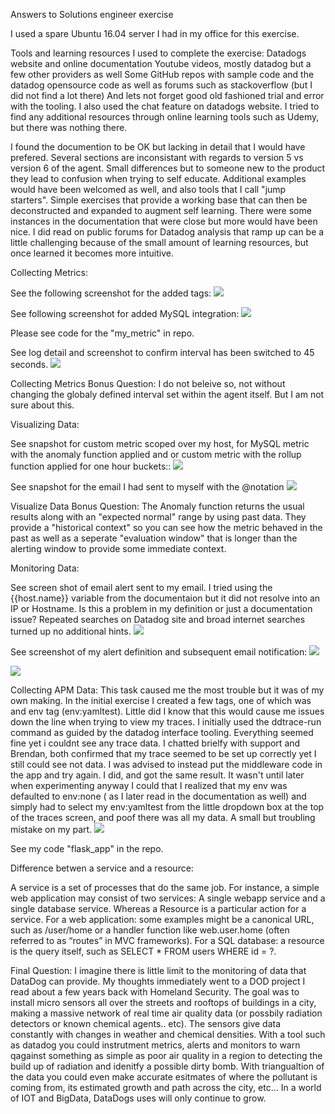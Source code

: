 
Answers to Solutions engineer exercise

I used a spare Ubuntu 16.04 server I had in my office for this exercise.

Tools and learning resources I used to complete the exercise:
Datadogs website and online documentation
Youtube videos, mostly datadog but a few other providers as well
Some GitHub repos with sample code and the datadog opensource code as well as forums such as stackoverflow (but I did not find a lot there)
And lets not forget good old fashioned trial and error with the tooling.
I also used the chat feature on datadogs website.
I tried to find any additional resources through online learning tools such as Udemy, but there was nothing there.

I found the documention to be OK but lacking in detail that I would have prefered. Several sections are inconsistant with regards to version 5 vs version 6 of the agent. Small differences but to someone new to the product they lead to confusion when trying to self educate. Additional examples would have been welcomed as well, and also tools that I call "jump starters".  Simple exercises that provide a working base that can then be deconstructed and expanded to augment self learning. There were some instances in the documentation that were close but more would have been nice. I did read on public forums for Datadog analysis that ramp up can be a little challenging because of the small amount of learning resources, but once learned it becomes more intuitive. 


Collecting Metrics:

See the following screenshot for the added tags:
<img src="https://farm2.staticflickr.com/1774/44035401161_511f662ab7_o_d.png">

See following screenshot for added MySQL integration:
<img src="https://farm2.staticflickr.com/1831/43129368465_dc8be776fc_o_d.png">

Please see code for  the "my_metric" in repo.

See log detail and screenshot to confirm interval has been switched to 45 seconds.
<img src="https://farm2.staticflickr.com/1780/44035378421_e149da6191_o_d.png">

Collecting Metrics Bonus Question:
I do not beleive so, not without changing the globaly defined interval set within the agent itself. But I am not sure about this.
  
  
  

Visualizing Data:

See snapshot for custom metric scoped over my host, for MySQL metric with the anomaly function applied and or custom metric with the rollup function applied for one hour buckets::
<img src="https://farm2.staticflickr.com/1796/44035378851_e9e305f6eb_o_d.png">

See snapshot for the email I had sent to myself with the @notation
<img src="https://farm2.staticflickr.com/1817/29145566007_f28b4e4f2a_o_d.png">

Visualize Data Bonus Question:
The Anomaly function returns the usual results along with an "expected normal" range by using past data. They provide a "historical context" so you can see how the metric behaved in the past as well as a seperate "evaluation window" that is longer than the alerting window to provide some immediate context.


Monitoring Data:

See screen shot of email alert sent to my email. I tried using the {{host.name}} variable from the documentaion but it did not resolve into an IP or Hostname. Is this a problem in my definition or just a documentation issue? Repeated searches on Datadog site and broad internet searches turned up no additional hints.
<img src="https://farm2.staticflickr.com/1812/30166920618_7f0243571f_o_d.png">

See screenshot of my alert definition and subsequent email notification:
<img src="https://farm2.staticflickr.com/1811/44035377911_c0543c7f7c_o_d.png">

<img src="https://farm2.staticflickr.com/1792/44035378501_6571698302_o_d.png">

Collecting APM Data:
This task caused me the most trouble but it was of my own making. In the initial exercise I created a few tags, one of which was and env tag (env:yamltest). Little did I know that this would cause me issues down the line when trying to view my traces. I initially used the ddtrace-run command as guided by the datadog interface tooling. Everything seemed fine yet i couldnt see any trace data. I chatted brielfy with support and Brendan, both confirmed that my trace seemed to be set up correctly yet I still could see not data. I was advised to instead put the middleware code in the app and try again. I did, and got the same result. It wasn't until later when experimenting anyway I could that I realized that my env was defaulted to env:none ( as I later read in the documentation as well) and simply had to select my env:yamltest from the little dropdown box at the top of the traces screen, and poof there was all my data. A small but troubling mistake on my part.
<img src="https://farm2.staticflickr.com/1794/29097988477_f2203abbc9_o_d.png">

See my code "flask_app" in the repo.

Difference betwen a service and a resource:

A service is a set of processes that do the same job. For instance, a simple web application may consist of two services: A single webapp service and a single database service. Whereas a Resource is a particular action for a service.  For a web application: some examples might be a canonical URL, such as /user/home or a handler function like web.user.home (often referred to as “routes” in MVC frameworks).  For a SQL database: a resource is the query itself, such as SELECT * FROM users WHERE id = ?.


Final Question:
I imagine there is little limit to the monitoring of data that DataDog can provide. My thoughts immediately went to a DOD project I read about a few years back with Homeland Security. The goal was to install micro sensors all over the streets and rooftops of buildings in a city, making a massive network of real time air quality data (or possbily radiation detectors or known chemical agents.. etc). The sensors give data constantly with changes in weather and chemical densities. With a tool such as datadog you could  instrutment metrics, alerts and monitors to warn qagainst something as simple as poor air quality in a region to detecting the build up of radiation and idenitfy a possible dirty bomb. With triangualtion of the data you could even make accurate esitmates of where the pollutant is coming from, its estimated growth and path across the city, etc... In a world of IOT and BigData, DataDogs uses will only continue to grow.





